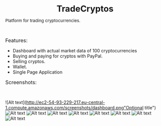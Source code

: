 <p style="text-align: center;"><span style="font-size: 20pt;"><strong>TradeCryptos</strong></span></p>
<p><span style="font-size: 10pt;">Platform for trading cryptocurrencies.</span></p>
<p>&nbsp;</p>
<p><span style="font-size: 12pt;">Features:</span></p>
<ul>
<li>Dashboard with actual market data of 100 cryptocurrencies</li>
<li>Buying and paying for cryptos with PayPal.</li>
<li>Selling cryptos.</li>
<li>Wallet.</li>
<li>Single Page Application</li>
</ul>
<p><span style="font-size: 12pt;">Screenshots:</span></p>
<p>&nbsp;</p>

![Alt text](http://ec2-54-93-229-217.eu-central-1.compute.amazonaws.com/screenshots/dashboard.png"Optional title")
![Alt text](http://ec2-54-93-229-217.eu-central-1.compute.amazonaws.com/screenshots/1.JPG "Optional title")
![Alt text](http://ec2-54-93-229-217.eu-central-1.compute.amazonaws.com/screenshots/2.JPG "Optional title")
![Alt text](http://ec2-54-93-229-217.eu-central-1.compute.amazonaws.com/screenshots/3.JPG "Optional title")
![Alt text](http://ec2-54-93-229-217.eu-central-1.compute.amazonaws.com/screenshots/4.JPG "Optional title")
![Alt text](http://ec2-54-93-229-217.eu-central-1.compute.amazonaws.com/screenshots/5.JPG "Optional title")
![Alt text](http://ec2-54-93-229-217.eu-central-1.compute.amazonaws.com/screenshots/6.JPG "Optional title")
![Alt text](http://ec2-54-93-229-217.eu-central-1.compute.amazonaws.com/screenshots/7.png "Optional title")
![Alt text](http://ec2-54-93-229-217.eu-central-1.compute.amazonaws.com/screenshots/8.png "Optional title")
